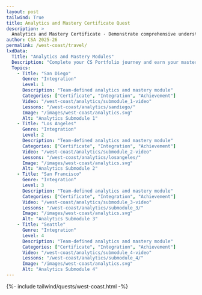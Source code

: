 ```yaml
---
layout: post 
tailwind: True
title: Analytics and Mastery Certificate Quest
description: >
  Analytics and Mastery Certificate - Demonstrate comprehensive understanding and earn your CS Portfolio certificate
author: CSA 2025-26
permalink: /west-coast/travel/
lxdData:
  Title: "Analytics and Mastery Modules"
  Description: "Complete your CS Portfolio journey and earn your mastery certificate!"
  Topics:
    - Title: "San Diego"
      Genre: "Integration"
      Level: 1
      Description: "Team-defined analytics and mastery module"
      Categories: ["Certificate", "Integration", "Achievement"]
      Video: "/west-coast/analytics/submodule_1-video"
      Lessons: "/west-coast/analytics/sandiego/"
      Image: "/images/west-coast/analytics.svg"
      Alt: "Analytics Submodule 1"
    - Title: "Los Angeles"
      Genre: "Integration"
      Level: 2
      Description: "Team-defined analytics and mastery module"
      Categories: ["Certificate", "Integration", "Achievement"]
      Video: "/west-coast/analytics/submodule_2-video"
      Lessons: "/west-coast/analytics/losangeles/"
      Image: "/images/west-coast/analytics.svg"
      Alt: "Analytics Submodule 2"
    - Title: "San Francisco"
      Genre: "Integration"
      Level: 3
      Description: "Team-defined analytics and mastery module"
      Categories: ["Certificate", "Integration", "Achievement"]
      Video: "/west-coast/analytics/submodule_3-video"
      Lessons: "/west-coast/analytics/submodule_3/"
      Image: "/images/west-coast/analytics.svg"
      Alt: "Analytics Submodule 3"
    - Title: "Seattle"
      Genre: "Integration"
      Level: 4
      Description: "Team-defined analytics and mastery module"
      Categories: ["Certificate", "Integration", "Achievement"]
      Video: "/west-coast/analytics/submodule_4-video"
      Lessons: "/west-coast/analytics/submodule_4/"
      Image: "/images/west-coast/analytics.svg"
      Alt: "Analytics Submodule 4"
---
```

{%- include tailwind/quests/west-coast.html -%}
